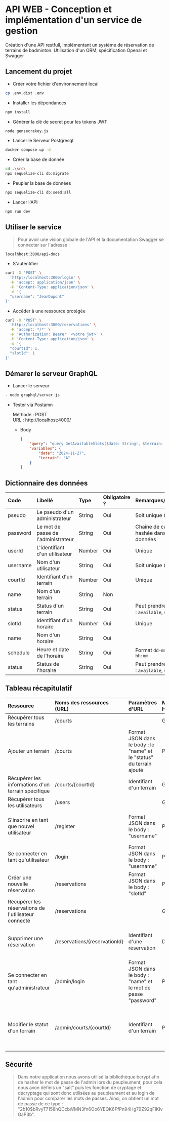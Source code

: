 # API WEB - Conception et implémentation d'un service de gestion  

Création d'une API restfull, implémentant un système de réservation de terrains de badminton. Utilisation d'un ORM, spécification Openai et Swagger

## Lancement du projet

- Créer votre fichier d'environnement local

```Bash
cp .env.dist .env
```

- Installer les dépendances

```Bash
npm install
```

- Générer la clé de secret pour les tokens JWT

```Bash
node gensecrekey.js
```

- Lancer le Serveur Postgresql

```Bash
docker compose up -d
```

- Créer la base de donnée

```Bash
cd .\src\
npx sequelize-cli db:migrate
```

- Peupler la base de données

```Bash
npx sequelize-cli db:seed:all
```

- Lancer l'API

```Bash
npm run dev
```

## Utiliser le service

>Pour avoir une vision globale de l'API et la documentation Swagger se connecter sur l'adresse :

```Bash
localhhost:3000/api-docs
```

- S'autentifier

```Bash
curl -X 'POST' \
  'http://localhost:3000/login' \
  -H 'accept: application/json' \
  -H 'Content-Type: application/json' \
  -d '{
  "username": "JeanDupont"
}'
```

- Accéder à une ressource protégée

```Bash
curl -X 'POST' \
  'http://localhost:3000/reservations' \
  -H 'accept: */*' \
  -H 'Authorization: Bearer  <votre jwt>' \
  -H 'Content-Type: application/json' \
  -d '{
  "courtId": 1,
  "slotId": 1
}'
```

## Démarer le serveur GraphQL

- Lancer le serveur

```Bash
- node graphql/server.js
```

- Tester via Postamn

    Méthode : POST \
    URL : http://localhost:4000/

  - Body

    ```Json
    {
        "query": "query GetAvailableSlots($date: String!, $terrain: String!) { availableSlots(date: $date, terrain: $terrain) { time isAvailable } }",
        "variables": {
            "date": "2024-11-27",
            "terrain": "A"
        }
    }
    ```

## Dictionnaire des données

| Code      | Libellé                             | Type    | Obligatoire ?  | Remarques/Contraintes                                     |
|:----------|:------------------------------------|:--------|:---------------|:----------------------------------------------------------|
| pseudo    | Le pseudo d'un administrateur       | String  | Oui            | Soit unique (identifiant)                                 |
| password  | Le mot de passe de l'administrateur | String  | Oui            | Chaîne de caractères hashée dans la base de données       |
| userId    | L'identifiant d'un utilisateur      | Number  | Oui            | Unique                                                    |
| username  | Nom d'un utilisateur                | String  | Oui            | Soit unique (identifiant)                                 |
| courtId   | Identifiant d'un terrain            | Number  | Oui            | Unique                                                    |
| name      | Nom d'un terrain                    | String  | Non            |                                                           |
| status    | Status d'un terrain                 | String  | Oui            | Peut prendre les valeurs : `available`, `unavailable`     |
| slotId    | Identifiant d'un horaire            | Number  | Oui            | Unique                                                    |
| name      | Nom d'un horaire                    | String  | Oui            |                                                           |
| schedule  | Heure et date de l'horaire          | String  | Oui            | Format `dd-mm-YYYY hh:mm`                                 |
| status    | Status de l'horaire                 | String  | Oui            | Peut prendre les valeurs : `available`, `unavailable`     |

## Tableau récapitulatif

| Ressource                                            | Noms des ressources (URL)         | Paramètres d'URL                                                      | Méthodes HTTP  | Commentaires                                                                                    |
|:-----------------------------------------------------|:----------------------------------|:----------------------------------------------------------------------|:---------------|:------------------------------------------------------------------------------------------------|
| Récupérer tous les terrains                          | /courts                           |                                                                       | GET            |                                                                                                 |
| Ajouter un terrain                                   | /courts                           | Format JSON dans le body : le "name" et le "status" du terrain ajouté | POST           | Le "name" doit être unique, une erreur s'affiche si ce n'est pas le cas                         |
| Récupérer les informations d'un terrain spécifique   | /courts/{courtId}                 | Identifiant d'un terrain                                              | GET            |                                                                                                 |
| Récupérer tous les utilisateurs                      | /users                            |                                                                       | GET            |                                                                                                 |
| S'inscrire en tant que nouvel utilisateur            | /register                         | Format JSON dans le body : "username"                                 | POST           | Le "username" doit être unique, une erreur s'affiche si ce n'est pas le cas                     |
| Se connecter en tant qu'utilisateur                  | /login                            | Format JSON dans le body : "username"                                 | POST           |                                                                                                 |
| Créer une nouvelle réservation                       | /reservations                     | Format JSON dans le body : "slotId"                                   | POST           |                                                                                                 |
| Récupérer les réservations de l'utilisateur connecté | /reservations                     |                                                                       | GET            | L'utilisateur doit être connecté                                                                |
| Supprimer une réservation                            | /reservations/{reservationId}     | Identifiant d'une réservation                                         | DELETE         | L'utilisateur doit être connecté pour supprimer une de ses réservations                         |
| Se connecter en tant qu'administrateur               | /admin/login                      | Format JSON dans le body : "name" et le mot de passe "password"       | POST           |                                                                                                 |
| Modifier le statut d'un terrain                      | /admin/courts/{courtId}           | Identifiant d'un terrain                                              | POST           | L'utilisateur doit être connecté en tant qu'administrateur pour modifier le statut d'un terrain |

## Sécurité

>Dans notre application nous avons utilisé la bibliothèque bcrypt afin de hasher le mot de passe de l'admin lors du peupleument, pour cela nous avon définis un "salt" puis les fonction de cryptage et décryptage qui sont donc utilisées au peupleument et au login de l'admin pour comparer les mots de passes. Ainsi, on obtient un mot de passe de ce type : "$2b$10$bRvyT7158hQCcbWMN3fn6Oo6YEQK6PfPn94Hg79Z92qFlKIvGaP3b".
